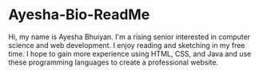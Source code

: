 # Ayesha-Bio-ReadMe
Hi, my name is Ayesha Bhuiyan. I'm a rising senior interested in computer science and web development. I enjoy reading and sketching in my free time. I hope to gain more experience using HTML, CSS, and Java and use these programming languages to create a professional website.

